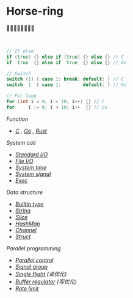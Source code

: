 # Horse-ring
🐎🐎🐎🐎🐎🐎🐎🐎

<br>

```go
// IF else
if (true) {} else if (true) {} else {} // C
if  true  {} else if  true  {} else {} // Go

// Switch
switch (1) { case 1: break; default: } // C
switch  1  { case 1:        default: } // Go

// For loop
for (int i = 0; i < 10; i++) {} // C
for     i := 0; i < 10; i++  {} // Go
```

*Function*

- *[C](Function/function-c.md)
, [Go](Function/function-go.md)
, [Rust](Function/function-rust.md)*

*System call*

- *[Standard I/O](syscall/standard-io.md)*
- *[File I/O](syscall/File-IO.md)*
- *[System time](syscall/System-time.md)*
- *[System signal](syscall/System-signal.md)*
- *[Exec](syscall/Exec.md)*

*Data structure*

- *[Builtin type](structure/Builtin-type.md)*
- *[String](structure/String.md)*
- *[Slice](structure/Slice.md)*
- *[HashMap](structure/HashMap.md)*
- *[Channel](structure/Channel.md)*
- *[Struct](structure/Struct.md)*

*Parallel programming*

- *[Parallel control](parallel/Parallel-control.md)*
- *[Signal group](parallel/signalgroup.md)*
- *[Single flight](parallel/singleflight.md) (读优化)*
- *[Buffer regulator](parallel/bufregulator.md) (写优化)*
- *[Rate limit](parallel/Rate-limit.md)*
